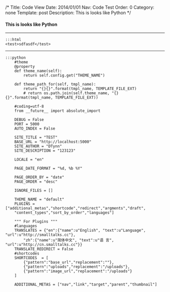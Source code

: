 /*
Title: Code View
Date: 2014/01/01
Nav: Code Test
Order: 0
Category: none
Template: post
Description: This is looks like Python
*/

#### This is looks like Python
***
	:::html
	<test>sdfasdf</test>
***

	:::python
	    #theme
	    @property
	    def theme_name(self):
	        return self.config.get("THEME_NAME")

	    def theme_path_for(self, tmpl_name):
	        return "{}{}".format(tmpl_name, TEMPLATE_FILE_EXT)
	        # return os.path.join(self.theme_name, "{}{}".format(tmpl_name, TEMPLATE_FILE_EXT))

		#coding=utf-8
		from __future__ import absolute_import

		DEBUG = False
		PORT = 5000
		AUTO_INDEX = False

		SITE_TITLE = "TEST"
		BASE_URL = "http://localhost:5000"
		SITE_AUTHOR = "DTynn"
		SITE_DESCRIPTION = "123123"

		LOCALE = "en"

		PAGE_DATE_FORMAT = "%d, %b %Y"

		PAGE_ORDER_BY = "date"
		PAGE_ORDER = "desc"

		IGNORE_FILES = []

		THEME_NAME = "default"
		PLUGINS = ["additional_metas","shortcode","redirect","argments","draft",
		"content_types","sort_by_order","languages"]

		""" For Plugins """
		#languages
		TRANSLATES = {"en":{"name":u"English", "text":u"Language", "url":u"http://smalltalks.cc"},
			"zh":{"name":u"简体中文", "text":u"语 言", "url":u"http://cn.smalltalks.cc"}}
		TRANSLATE_REDIRECT = False
		#shortcodes
		SHORTCODES  = [
		    {"pattern":"base_url","replacement":""},
		    {"pattern":"uploads","replacement":"/uploads"},
		    {"pattern":"image_url","replacement":"/uploads"}
		]

		ADDITIONAL_METAS = ["nav","link","target","parent","thumbnail"]